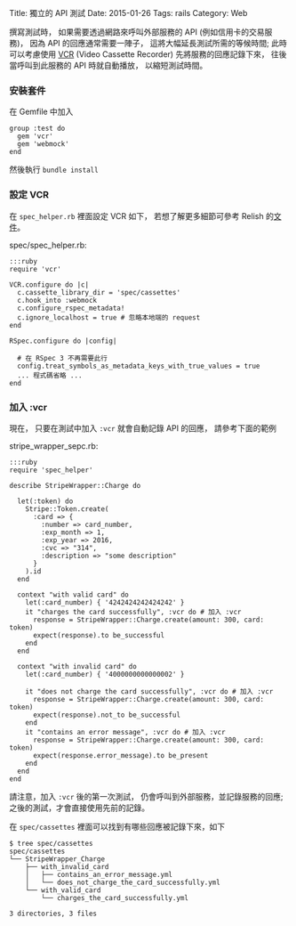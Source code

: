 Title: 獨立的 API 測試
Date: 2015-01-26
Tags: rails
Category: Web


撰寫測試時，
如果需要透過網路來呼叫外部服務的 API (例如信用卡的交易服務)，
因為 API 的回應通常需要一陣子，
這將大幅延長測試所需的等候時間;
此時可以考慮使用 [VCR](http://www.relishapp.com/vcr/vcr/v/2-9-3/docs/) (Video Cassette Recorder) 先將服務的回應記錄下來，
往後當呼叫到此服務的 API 時就自動播放，
以縮短測試時間。

### 安裝套件

在 Gemfile 中加入
```
group :test do
  gem 'vcr'
  gem 'webmock'
end
```
然後執行 `bundle install`

### 設定 VCR

在 `spec_helper.rb` 裡面設定 VCR 如下，
若想了解更多細節可參考 Relish 的[文件](https://www.relishapp.com/vcr/vcr/v/2-9-3/docs/test-frameworks/usage-with-rspec-metadata)。

spec/spec_helper.rb:

    :::ruby
    require 'vcr'

    VCR.configure do |c|
      c.cassette_library_dir = 'spec/cassettes'
      c.hook_into :webmock
      c.configure_rspec_metadata!
      c.ignore_localhost = true # 忽略本地端的 request
    end

    RSpec.configure do |config|

      # 在 RSpec 3 不再需要此行
      config.treat_symbols_as_metadata_keys_with_true_values = true
      ... 程式碼省略 ...
    end

### 加入 :vcr

現在，
只要在測試中加入 `:vcr` 就會自動記錄 API 的回應，
請參考下面的範例

stripe_wrapper_sepc.rb:

    :::ruby
    require 'spec_helper'

    describe StripeWrapper::Charge do

      let(:token) do
        Stripe::Token.create(
          :card => {
            :number => card_number,
            :exp_month => 1,
            :exp_year => 2016,
            :cvc => "314",
            :description => "some description"
          }
        ).id
      end

      context "with valid card" do
        let(:card_number) { '4242424242424242' }
        it "charges the card successfully", :vcr do # 加入 :vcr
          response = StripeWrapper::Charge.create(amount: 300, card: token)
          expect(response).to be_successful
        end
      end

      context "with invalid card" do
        let(:card_number) { '4000000000000002' }

        it "does not charge the card successfully", :vcr do # 加入 :vcr
          response = StripeWrapper::Charge.create(amount: 300, card: token)
          expect(response).not_to be_successful
        end
        it "contains an error message", :vcr do # 加入 :vcr
          response = StripeWrapper::Charge.create(amount: 300, card: token)
          expect(response.error_message).to be_present
        end
      end
    end

請注意，加入 `:vcr` 後的第一次測試，
仍會呼叫到外部服務，並記錄服務的回應;
之後的測試，才會直接使用先前的記錄。

在 `spec/cassettes` 裡面可以找到有哪些回應被記錄下來，如下

```
$ tree spec/cassettes
spec/cassettes
└── StripeWrapper_Charge
    ├── with_invalid_card
    │   ├── contains_an_error_message.yml
    │   └── does_not_charge_the_card_successfully.yml
    └── with_valid_card
        └── charges_the_card_successfully.yml

3 directories, 3 files
```
